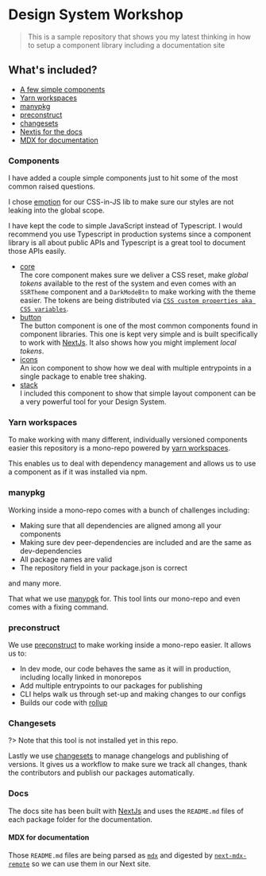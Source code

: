 # Design System Workshop

> This is a sample repository that shows you my latest thinking in how to setup a component library including a documentation site

## What's included?

- [A few simple components](#components)
- [Yarn workspaces](#yarn-workspaces)
- [manypkg](#manypkg)
- [preconstruct](#preconstruct)
- [changesets](#changesets)
- [Nextjs for the docs](#docs)
- [MDX for documentation](#mdx-for-documentation)

### Components

I have added a couple simple components just to hit some of the most common raised questions.

I chose [emotion](https://emotion.sh) for our CSS-in-JS lib to make sure our styles are not leaking into the global scope.

I have kept the code to simple JavaScript instead of Typescript.
I would recommend you use Typescript in production systems since a component library is all about public APIs and Typescript is a great tool to document those APIs easily.

- [core](./packages/core)<br/>
  The core component makes sure we deliver a CSS reset, make _global tokens_ available to the rest of the system and even comes with an `SSRTheme` component and a `DarkModeBtn` to make working with the theme easier. The tokens are being distributed via [`CSS custom properties aka CSS variables`](https://developer.mozilla.org/en-US/docs/Web/CSS/--*).
- [button](./packages/button)<br/>
  The button component is one of the most common components found in component libraries. This one is kept very simple and is built specifically to work with [NextJs](https://nextjs.org/). It also shows how you might implement _local tokens_.
- [icons](./packages/icons)<br/>
  An icon component to show how we deal with multiple entrypoints in a single package to enable tree shaking.
- [stack](./packages/stack)<br/>
  I included this component to show that simple layout component can be a very powerful tool for your Design System.

### Yarn workspaces

To make working with many different, individually versioned components easier this repository is a mono-repo powered by [yarn workspaces](https://classic.yarnpkg.com/en/docs/workspaces/).

This enables us to deal with dependency management and allows us to use a component as if it was installed via npm.

### manypkg

Working inside a mono-repo comes with a bunch of challenges including:

- Making sure that all dependencies are aligned among all your components
- Making sure dev peer-dependencies are included and are the same as dev-dependencies
- All package names are valid
- The repository field in your package.json is correct

and many more.

That what we use [manypgk](https://github.com/Thinkmill/manypkg) for. This tool lints our mono-repo and even comes with a fixing command.

### preconstruct

We use [preconstruct](https://preconstruct.tools) to make working inside a mono-repo easier.
It allows us to:

- In dev mode, our code behaves the same as it will in production, including locally linked in monorepos
- Add multiple entrypoints to our packages for publishing
- CLI helps walk us through set-up and making changes to our configs
- Builds our code with [rollup](https://rollupjs.org)

### Changesets

?> Note that this tool is not installed yet in this repo.

Lastly we use [changesets](https://github.com/atlassian/changesets) to manage changelogs and publishing of versions.
It gives us a workflow to make sure we track all changes, thank the contributors and publish our packages automatically.

### Docs

The docs site has been built with [NextJs](https://nextjs.org/) and uses the `README.md` files of each package folder for the documentation.

#### MDX for documentation

Those `README.md` files are being parsed as [`mdx`](https://mdxjs.com) and digested by [`next-mdx-remote`](https://github.com/hashicorp/next-mdx-remote) so we can use them in our Next site.
